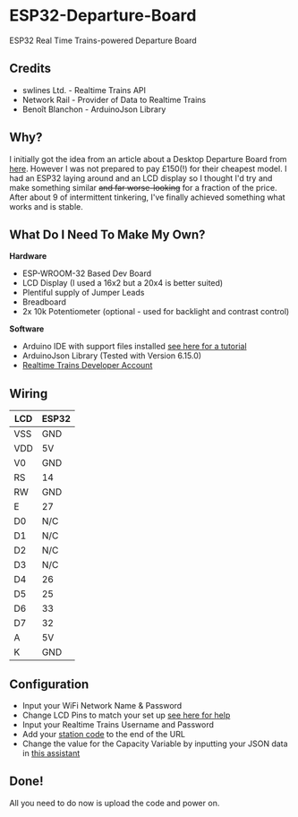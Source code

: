 # ESP32-Departure-Board
ESP32 Real Time Trains-powered Departure Board

## Credits
* swlines Ltd. - Realtime Trains API
* Network Rail - Provider of Data to Realtime Trains
* Benoît Blanchon - ArduinoJson Library

## Why?
I initially got the idea from an article about a Desktop Departure Board from [here](https://ukdepartureboards.co.uk/store/). However I was not prepared to pay £150(!) for their cheapest model. I had an ESP32 laying around and an LCD display so I thought I'd try and make something similar ~~and far worse-looking~~ for a fraction of the price. After about 9 of intermittent tinkering, I've finally achieved something what works and is stable.

## What Do I Need To Make My Own?
**Hardware**
* ESP-WROOM-32 Based Dev Board
* LCD Display (I used a 16x2 but a 20x4 is better suited)
* Plentiful supply of Jumper Leads
* Breadboard
* 2x 10k Potentiometer (optional - used for backlight and contrast control)

**Software**
* Arduino IDE with support files installed [see here for a tutorial](https://randomnerdtutorials.com/installing-the-esp32-board-in-arduino-ide-windows-instructions/)
* ArduinoJson Library (Tested with Version 6.15.0)
* [Realtime Trains Developer Account](https://api.rtt.io/)

## Wiring
| LCD | ESP32 |
|---|---|
| VSS | GND |
| VDD | 5V |
| V0 | GND |
| RS | 14 |
| RW | GND |
| E | 27 |
| D0 | N/C |
| D1 | N/C |
| D2 | N/C |
| D3 | N/C |
| D4 | 26 |
| D5 | 25 |
| D6 | 33 |
| D7 | 32 |
| A | 5V |
| K | GND |

## Configuration
* Input your WiFi Network Name & Password
* Change LCD Pins to match your set up [see here for help](https://www.arduino.cc/en/Tutorial/HelloWorld)
* Input your Realtime Trains Username and Password
* Add your [station code](https://www.nationalrail.co.uk/stations_destinations/48541.aspx) to the end of the URL
* Change the value for the Capacity Variable by inputting your JSON data in [this assistant](https://arduinojson.org/v6/assistant/)

## Done!
All you need to do now is upload the code and power on.
